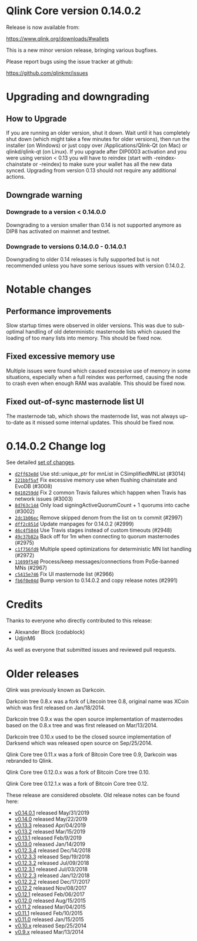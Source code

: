 Qlink Core version 0.14.0.2
==========================

Release is now available from:

  <https://www.qlink.org/downloads/#wallets>

This is a new minor version release, bringing various bugfixes.

Please report bugs using the issue tracker at github:

  <https://github.com/qlinkmr/issues>


Upgrading and downgrading
=========================

How to Upgrade
--------------

If you are running an older version, shut it down. Wait until it has completely
shut down (which might take a few minutes for older versions), then run the
installer (on Windows) or just copy over /Applications/Qlink-Qt (on Mac) or
qlinkd/qlink-qt (on Linux). If you upgrade after DIP0003 activation and you were
using version < 0.13 you will have to reindex (start with -reindex-chainstate
or -reindex) to make sure your wallet has all the new data synced. Upgrading from
version 0.13 should not require any additional actions.

Downgrade warning
-----------------

### Downgrade to a version < 0.14.0.0

Downgrading to a version smaller than 0.14 is not supported anymore as DIP8 has
activated on mainnet and testnet.

### Downgrade to versions 0.14.0.0 - 0.14.0.1

Downgrading to older 0.14 releases is fully supported but is not
recommended unless you have some serious issues with version 0.14.0.2.

Notable changes
===============

Performance improvements
------------------------
Slow startup times were observed in older versions. This was due to sub-optimal handling of old
deterministic masternode lists which caused the loading of too many lists into memory. This should be
fixed now.

Fixed excessive memory use
--------------------------
Multiple issues were found which caused excessive use of memory in some situations, especially when
a full reindex was performed, causing the node to crash even when enough RAM was available. This should
be fixed now.

Fixed out-of-sync masternode list UI
------------------------------------
The masternode tab, which shows the masternode list, was not always up-to-date as it missed some internal
updates. This should be fixed now.

0.14.0.2 Change log
===================

See detailed [set of changes](https://github.com/qlinkmr/compare/v0.14.0.1...qlinkpay:v0.14.0.2).

- [`d2ff63e8d`](https://github.com/qlinkmr/commit/d2ff63e8d) Use std::unique_ptr for mnList in CSimplifiedMNList (#3014)
- [`321bbf5af`](https://github.com/qlinkmr/commit/321bbf5af) Fix excessive memory use when flushing chainstate and EvoDB (#3008)
- [`0410259dd`](https://github.com/qlinkmr/commit/0410259dd) Fix 2 common Travis failures which happen when Travis has network issues (#3003)
- [`8d763c144`](https://github.com/qlinkmr/commit/8d763c144) Only load signingActiveQuorumCount + 1 quorums into cache (#3002)
- [`2dc1b06ec`](https://github.com/qlinkmr/commit/2dc1b06ec) Remove skipped denom from the list on tx commit (#2997)
- [`dff2c851d`](https://github.com/qlinkmr/commit/dff2c851d) Update manpages for 0.14.0.2 (#2999)
- [`46c4f5844`](https://github.com/qlinkmr/commit/46c4f5844) Use Travis stages instead of custom timeouts (#2948)
- [`49c37b82a`](https://github.com/qlinkmr/commit/49c37b82a) Back off for 1m when connecting to quorum masternodes (#2975)
- [`c1f756fd9`](https://github.com/qlinkmr/commit/c1f756fd9) Multiple speed optimizations for deterministic MN list handling (#2972)
- [`11699f540`](https://github.com/qlinkmr/commit/11699f540) Process/keep messages/connections from PoSe-banned MNs (#2967)
- [`c5415e746`](https://github.com/qlinkmr/commit/c5415e746) Fix UI masternode list (#2966)
- [`fb6f0e04d`](https://github.com/qlinkmr/commit/fb6f0e04d) Bump version to 0.14.0.2 and copy release notes (#2991)

Credits
=======

Thanks to everyone who directly contributed to this release:

- Alexander Block (codablock)
- UdjinM6

As well as everyone that submitted issues and reviewed pull requests.

Older releases
==============

Qlink was previously known as Darkcoin.

Darkcoin tree 0.8.x was a fork of Litecoin tree 0.8, original name was XCoin
which was first released on Jan/18/2014.

Darkcoin tree 0.9.x was the open source implementation of masternodes based on
the 0.8.x tree and was first released on Mar/13/2014.

Darkcoin tree 0.10.x used to be the closed source implementation of Darksend
which was released open source on Sep/25/2014.

Qlink Core tree 0.11.x was a fork of Bitcoin Core tree 0.9,
Darkcoin was rebranded to Qlink.

Qlink Core tree 0.12.0.x was a fork of Bitcoin Core tree 0.10.

Qlink Core tree 0.12.1.x was a fork of Bitcoin Core tree 0.12.

These release are considered obsolete. Old release notes can be found here:

- [v0.14.0.1](https://github.com/qlinkmr/blob/master/doc/release-notes/qlink/release-notes-0.14.0.1.md) released May/31/2019
- [v0.14.0](https://github.com/qlinkmr/blob/master/doc/release-notes/qlink/release-notes-0.14.0.md) released May/22/2019
- [v0.13.3](https://github.com/qlinkmr/blob/master/doc/release-notes/qlink/release-notes-0.13.3.md) released Apr/04/2019
- [v0.13.2](https://github.com/qlinkmr/blob/master/doc/release-notes/qlink/release-notes-0.13.2.md) released Mar/15/2019
- [v0.13.1](https://github.com/qlinkmr/blob/master/doc/release-notes/qlink/release-notes-0.13.1.md) released Feb/9/2019
- [v0.13.0](https://github.com/qlinkmr/blob/master/doc/release-notes/qlink/release-notes-0.13.0.md) released Jan/14/2019
- [v0.12.3.4](https://github.com/qlinkmr/blob/master/doc/release-notes/qlink/release-notes-0.12.3.4.md) released Dec/14/2018
- [v0.12.3.3](https://github.com/qlinkmr/blob/master/doc/release-notes/qlink/release-notes-0.12.3.3.md) released Sep/19/2018
- [v0.12.3.2](https://github.com/qlinkmr/blob/master/doc/release-notes/qlink/release-notes-0.12.3.2.md) released Jul/09/2018
- [v0.12.3.1](https://github.com/qlinkmr/blob/master/doc/release-notes/qlink/release-notes-0.12.3.1.md) released Jul/03/2018
- [v0.12.2.3](https://github.com/qlinkmr/blob/master/doc/release-notes/qlink/release-notes-0.12.2.3.md) released Jan/12/2018
- [v0.12.2.2](https://github.com/qlinkmr/blob/master/doc/release-notes/qlink/release-notes-0.12.2.2.md) released Dec/17/2017
- [v0.12.2](https://github.com/qlinkmr/blob/master/doc/release-notes/qlink/release-notes-0.12.2.md) released Nov/08/2017
- [v0.12.1](https://github.com/qlinkmr/blob/master/doc/release-notes/qlink/release-notes-0.12.1.md) released Feb/06/2017
- [v0.12.0](https://github.com/qlinkmr/blob/master/doc/release-notes/qlink/release-notes-0.12.0.md) released Aug/15/2015
- [v0.11.2](https://github.com/qlinkmr/blob/master/doc/release-notes/qlink/release-notes-0.11.2.md) released Mar/04/2015
- [v0.11.1](https://github.com/qlinkmr/blob/master/doc/release-notes/qlink/release-notes-0.11.1.md) released Feb/10/2015
- [v0.11.0](https://github.com/qlinkmr/blob/master/doc/release-notes/qlink/release-notes-0.11.0.md) released Jan/15/2015
- [v0.10.x](https://github.com/qlinkmr/blob/master/doc/release-notes/qlink/release-notes-0.10.0.md) released Sep/25/2014
- [v0.9.x](https://github.com/qlinkmr/blob/master/doc/release-notes/qlink/release-notes-0.9.0.md) released Mar/13/2014

